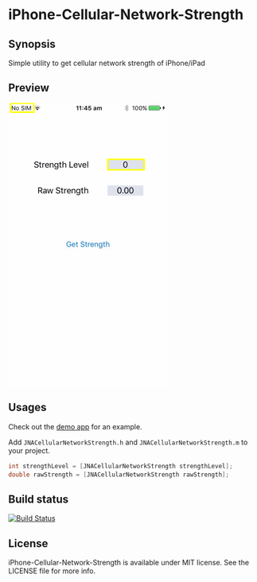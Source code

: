 # iPhone-Cellular-Network-Strength

## Synopsis

Simple utility to get cellular network strength of iPhone/iPad

## Preview
![iPhone-Cellular-Network-Strength](Previews/preview.gif)
## Usages
Check out the [demo app](https://github.com/jawadasif/iPhone-Cellular-Network-Strength/tree/master/DemoProject_Objective-C) for an example.

Add `JNACellularNetworkStrength.h` and `JNACellularNetworkStrength.m` to your project.

~~~objective-c
int strengthLevel = [JNACellularNetworkStrength strengthLevel];
double rawStrength = [JNACellularNetworkStrength rawStrength];
~~~

## Build status

[![Build Status](https://travis-ci.org/ogt/boxchareditor.png?branch=gh-pages)](https://travis-ci.org/jawadasif/iPhone-Cellular-Network-Strength)


License
---
iPhone-Cellular-Network-Strength is available under MIT license. See the LICENSE file for more info.
